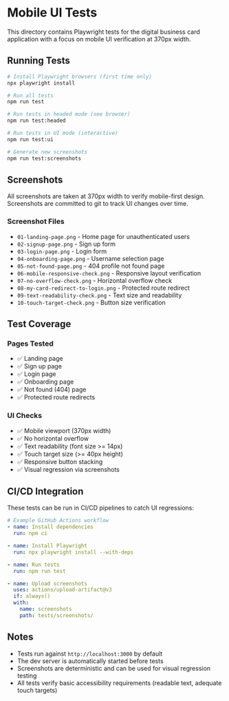 # Mobile UI Tests

This directory contains Playwright tests for the digital business card application with a focus on mobile UI verification at 370px width.

## Running Tests

```bash
# Install Playwright browsers (first time only)
npx playwright install

# Run all tests
npm run test

# Run tests in headed mode (see browser)
npm run test:headed

# Run tests in UI mode (interactive)
npm run test:ui

# Generate new screenshots
npm run test:screenshots
```

## Screenshots

All screenshots are taken at 370px width to verify mobile-first design. Screenshots are committed to git to track UI changes over time.

### Screenshot Files

- `01-landing-page.png` - Home page for unauthenticated users
- `02-signup-page.png` - Sign up form
- `03-login-page.png` - Login form
- `04-onboarding-page.png` - Username selection page
- `05-not-found-page.png` - 404 profile not found page
- `06-mobile-responsive-check.png` - Responsive layout verification
- `07-no-overflow-check.png` - Horizontal overflow check
- `08-my-card-redirect-to-login.png` - Protected route redirect
- `09-text-readability-check.png` - Text size and readability
- `10-touch-target-check.png` - Button size verification

## Test Coverage

### Pages Tested
- ✅ Landing page
- ✅ Sign up page
- ✅ Login page
- ✅ Onboarding page
- ✅ Not found (404) page
- ✅ Protected route redirects

### UI Checks
- ✅ Mobile viewport (370px width)
- ✅ No horizontal overflow
- ✅ Text readability (font size >= 14px)
- ✅ Touch target size (>= 40px height)
- ✅ Responsive button stacking
- ✅ Visual regression via screenshots

## CI/CD Integration

These tests can be run in CI/CD pipelines to catch UI regressions:

```yaml
# Example GitHub Actions workflow
- name: Install dependencies
  run: npm ci

- name: Install Playwright
  run: npx playwright install --with-deps

- name: Run tests
  run: npm run test

- name: Upload screenshots
  uses: actions/upload-artifact@v3
  if: always()
  with:
    name: screenshots
    path: tests/screenshots/
```

## Notes

- Tests run against `http://localhost:3000` by default
- The dev server is automatically started before tests
- Screenshots are deterministic and can be used for visual regression testing
- All tests verify basic accessibility requirements (readable text, adequate touch targets)

